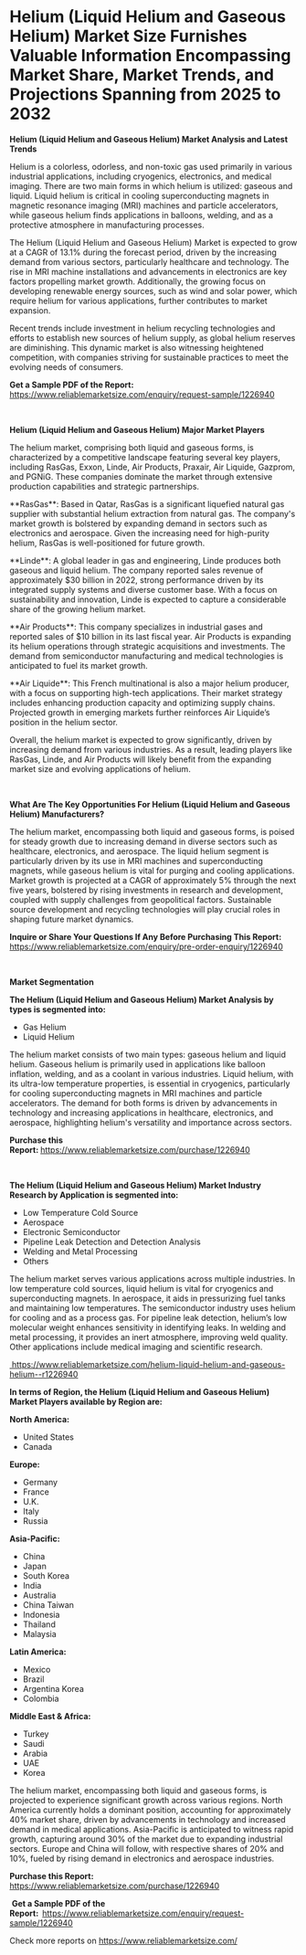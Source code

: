 <p><h1>Helium (Liquid Helium and Gaseous Helium) Market Size Furnishes Valuable Information Encompassing Market Share, Market Trends, and Projections Spanning from 2025 to 2032</h1></p><p><strong>Helium (Liquid Helium and Gaseous Helium) Market Analysis and Latest Trends</strong></p>
<p><p>Helium is a colorless, odorless, and non-toxic gas used primarily in various industrial applications, including cryogenics, electronics, and medical imaging. There are two main forms in which helium is utilized: gaseous and liquid. Liquid helium is critical in cooling superconducting magnets in magnetic resonance imaging (MRI) machines and particle accelerators, while gaseous helium finds applications in balloons, welding, and as a protective atmosphere in manufacturing processes.</p><p>The Helium (Liquid Helium and Gaseous Helium) Market is expected to grow at a CAGR of 13.1% during the forecast period, driven by the increasing demand from various sectors, particularly healthcare and technology. The rise in MRI machine installations and advancements in electronics are key factors propelling market growth. Additionally, the growing focus on developing renewable energy sources, such as wind and solar power, which require helium for various applications, further contributes to market expansion.</p><p>Recent trends include investment in helium recycling technologies and efforts to establish new sources of helium supply, as global helium reserves are diminishing. This dynamic market is also witnessing heightened competition, with companies striving for sustainable practices to meet the evolving needs of consumers.</p></p>
<p><strong>Get a Sample PDF of the Report:&nbsp;</strong> <a href="https://www.reliablemarketsize.com/enquiry/request-sample/1226940?utm_campaign=1929&utm_medium=2&utm_source=Github&utm_content=ia&utm_term=02022025&utm_id=helium-liquid-helium-and-gaseous-helium">https://www.reliablemarketsize.com/enquiry/request-sample/1226940</a></p>
<p>&nbsp;</p>
<p><strong>Helium (Liquid Helium and Gaseous Helium) Major Market Players</strong></p>
<p><p>The helium market, comprising both liquid and gaseous forms, is characterized by a competitive landscape featuring several key players, including RasGas, Exxon, Linde, Air Products, Praxair, Air Liquide, Gazprom, and PGNiG. These companies dominate the market through extensive production capabilities and strategic partnerships.</p><p>**RasGas**: Based in Qatar, RasGas is a significant liquefied natural gas supplier with substantial helium extraction from natural gas. The company's market growth is bolstered by expanding demand in sectors such as electronics and aerospace. Given the increasing need for high-purity helium, RasGas is well-positioned for future growth.</p><p>**Linde**: A global leader in gas and engineering, Linde produces both gaseous and liquid helium. The company reported sales revenue of approximately $30 billion in 2022, strong performance driven by its integrated supply systems and diverse customer base. With a focus on sustainability and innovation, Linde is expected to capture a considerable share of the growing helium market.</p><p>**Air Products**: This company specializes in industrial gases and reported sales of $10 billion in its last fiscal year. Air Products is expanding its helium operations through strategic acquisitions and investments. The demand from semiconductor manufacturing and medical technologies is anticipated to fuel its market growth.</p><p>**Air Liquide**: This French multinational is also a major helium producer, with a focus on supporting high-tech applications. Their market strategy includes enhancing production capacity and optimizing supply chains. Projected growth in emerging markets further reinforces Air Liquide’s position in the helium sector.</p><p>Overall, the helium market is expected to grow significantly, driven by increasing demand from various industries. As a result, leading players like RasGas, Linde, and Air Products will likely benefit from the expanding market size and evolving applications of helium.</p></p>
<p>&nbsp;</p>
<p><strong>What Are The Key Opportunities For Helium (Liquid Helium and Gaseous Helium) Manufacturers?</strong></p>
<p><p>The helium market, encompassing both liquid and gaseous forms, is poised for steady growth due to increasing demand in diverse sectors such as healthcare, electronics, and aerospace. The liquid helium segment is particularly driven by its use in MRI machines and superconducting magnets, while gaseous helium is vital for purging and cooling applications. Market growth is projected at a CAGR of approximately 5% through the next five years, bolstered by rising investments in research and development, coupled with supply challenges from geopolitical factors. Sustainable source development and recycling technologies will play crucial roles in shaping future market dynamics.</p></p>
<p><strong>Inquire or Share Your Questions If Any Before Purchasing This Report:</strong> <a href="https://www.reliablemarketsize.com/enquiry/pre-order-enquiry/1226940?utm_campaign=1929&utm_medium=2&utm_source=Github&utm_content=ia&utm_term=02022025&utm_id=helium-liquid-helium-and-gaseous-helium">https://www.reliablemarketsize.com/enquiry/pre-order-enquiry/1226940</a></p>
<p>&nbsp;</p>
<p><strong>Market Segmentation</strong></p>
<p><strong>The Helium (Liquid Helium and Gaseous Helium) Market Analysis by types is segmented into:</strong></p>
<p><ul><li>Gas Helium</li><li>Liquid Helium</li></ul></p>
<p><p>The helium market consists of two main types: gaseous helium and liquid helium. Gaseous helium is primarily used in applications like balloon inflation, welding, and as a coolant in various industries. Liquid helium, with its ultra-low temperature properties, is essential in cryogenics, particularly for cooling superconducting magnets in MRI machines and particle accelerators. The demand for both forms is driven by advancements in technology and increasing applications in healthcare, electronics, and aerospace, highlighting helium's versatility and importance across sectors.</p></p>
<p><strong>Purchase this Report:&nbsp;</strong><a href="https://www.reliablemarketsize.com/purchase/1226940?utm_campaign=1929&utm_medium=2&utm_source=Github&utm_content=ia&utm_term=02022025&utm_id=helium-liquid-helium-and-gaseous-helium">https://www.reliablemarketsize.com/purchase/1226940</a></p>
<p>&nbsp;</p>
<p><strong>The Helium (Liquid Helium and Gaseous Helium) Market Industry Research by Application is segmented into:</strong></p>
<p><ul><li>Low Temperature Cold Source</li><li>Aerospace</li><li>Electronic Semiconductor</li><li>Pipeline Leak Detection and Detection Analysis</li><li>Welding and Metal Processing</li><li>Others</li></ul></p>
<p><p>The helium market serves various applications across multiple industries. In low temperature cold sources, liquid helium is vital for cryogenics and superconducting magnets. In aerospace, it aids in pressurizing fuel tanks and maintaining low temperatures. The semiconductor industry uses helium for cooling and as a process gas. For pipeline leak detection, helium’s low molecular weight enhances sensitivity in identifying leaks. In welding and metal processing, it provides an inert atmosphere, improving weld quality. Other applications include medical imaging and scientific research.</p></p>
<p><a href="https://www.reliablemarketsize.com/helium-liquid-helium-and-gaseous-helium--r1226940?utm_campaign=1929&utm_medium=2&utm_source=Github&utm_content=ia&utm_term=02022025&utm_id=helium-liquid-helium-and-gaseous-helium">&nbsp;https://www.reliablemarketsize.com/helium-liquid-helium-and-gaseous-helium--r1226940</a></p>
<p><strong>In terms of Region, the Helium (Liquid Helium and Gaseous Helium) Market Players available by Region are:</strong></p>
<p>
    <p> <strong> North America: </strong>
        <ul>
            <li>United States</li>
            <li>Canada</li>
        </ul>
        </p> 
    <p> <strong> Europe: </strong>
        <ul>
            <li>Germany</li>
            <li>France</li>
            <li>U.K.</li>
            <li>Italy</li>
            <li>Russia</li>
        </ul>
        </p> 
    <p> <strong> Asia-Pacific: </strong>
        <ul>
            <li>China</li>
            <li>Japan</li>
            <li>South Korea</li>
            <li>India</li>
            <li>Australia</li>
            <li>China Taiwan</li>
            <li>Indonesia</li>
            <li>Thailand</li>
            <li>Malaysia</li>
        </ul>
        </p> 
    <p> <strong> Latin America: </strong>
        <ul>
            <li>Mexico</li>
            <li>Brazil</li>
            <li>Argentina Korea</li>
            <li>Colombia</li>
        </ul>
        </p> 
    <p> <strong> Middle East & Africa: </strong>
        <ul>
            <li>Turkey</li>
            <li>Saudi</li>
            <li>Arabia</li>
            <li>UAE</li>
            <li>Korea</li>
        </ul>
    </p>
    </p>
<p><p>The helium market, encompassing both liquid and gaseous forms, is projected to experience significant growth across various regions. North America currently holds a dominant position, accounting for approximately 40% market share, driven by advancements in technology and increased demand in medical applications. Asia-Pacific is anticipated to witness rapid growth, capturing around 30% of the market due to expanding industrial sectors. Europe and China will follow, with respective shares of 20% and 10%, fueled by rising demand in electronics and aerospace industries.</p></p>
<p><strong>Purchase this Report: </strong><a href="https://www.reliablemarketsize.com/purchase/1226940?utm_campaign=1929&utm_medium=2&utm_source=Github&utm_content=ia&utm_term=02022025&utm_id=helium-liquid-helium-and-gaseous-helium">https://www.reliablemarketsize.com/purchase/1226940</a></p>
<p>&nbsp;<strong>Get a Sample PDF of the Report:&nbsp;&nbsp;</strong><a href="https://www.reliablemarketsize.com/enquiry/request-sample/1226940?utm_campaign=1929&utm_medium=2&utm_source=Github&utm_content=ia&utm_term=02022025&utm_id=helium-liquid-helium-and-gaseous-helium">https://www.reliablemarketsize.com/enquiry/request-sample/1226940</a></p>
<p><strong></strong></p>
<p>Check more reports on <a href="https://www.reliablemarketsize.com/?utm_campaign=1929&utm_medium=2&utm_source=Github&utm_content=ia&utm_term=02022025&utm_id=helium-liquid-helium-and-gaseous-helium">https://www.reliablemarketsize.com/</a></p>
